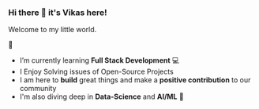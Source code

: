 ### Hi there 👋 it's Vikas here!
Welcome to my little world. 	  

🌱   
- I’m currently learning <strong>Full Stack Development</strong> 💻  
- I Enjoy Solving issues of Open-Source Projects
- I am here to <strong>build</strong> great things and make a <strong>positive contribution</strong> to our community
- I'm also diving deep in <strong>Data-Science</strong> and <strong>AI/ML</strong> 🤖

<!--
**vikaswakde/vikaswakde** is a ✨ _special_ ✨ repository because its `README.md` (this file) appears on your GitHub profile.

Here are some ideas to get you started:

- 🔭 I’m currently working on ...
 
- 👯 I’m looking to collaborate on ...
- 🤔 I’m looking for help with ...
- 💬 Ask me about ...
- 📫 How to reach me: ...
- 😄 Pronouns: ...
- ⚡ Fun fact: ...
-->
